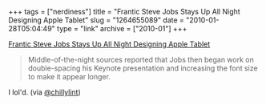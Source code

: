 +++
tags = ["nerdiness"]
title = "Frantic Steve Jobs Stays Up All Night Designing Apple Tablet"
slug = "1264655089"
date = "2010-01-28T05:04:49"
type = "link"
archive = ["2010-01"]
+++

[Frantic Steve Jobs Stays Up All Night Designing Apple Tablet][1]

> Middle-of-the-night sources reported that Jobs then began work on
> double-spacing his Keynote presentation and increasing the font size to
> make it appear longer.

I lol'd. (via [@chillylint][2])

[1]: http://www.theonion.com/content/news_briefs/frantic_steve_jobs_stays_up?utm_source=onion_rss_daily
[2]: http://twitter.com/chillylint
